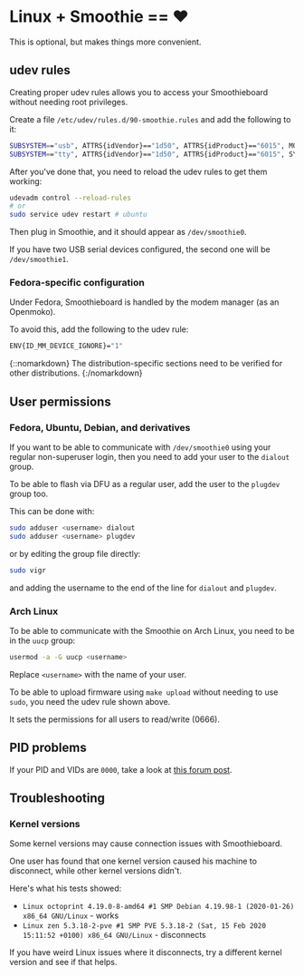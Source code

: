 
# Linux + Smoothie == ❤️

This is optional, but makes things more convenient.

## udev rules

Creating proper udev rules allows you to access your Smoothieboard without needing root privileges.

Create a file `/etc/udev/rules.d/90-smoothie.rules` and add the following to it:

```bash
SUBSYSTEM=="usb", ATTRS{idVendor}=="1d50", ATTRS{idProduct}=="6015", MODE="0666"
SUBSYSTEM=="tty", ATTRS{idVendor}=="1d50", ATTRS{idProduct}=="6015", SYMLINK+="smoothie%n"
```

After you've done that, you need to reload the udev rules to get them working:

```bash
udevadm control --reload-rules
# or
sudo service udev restart # ubuntu
```

Then plug in Smoothie, and it should appear as `/dev/smoothie0`.

If you have two USB serial devices configured, the second one will be `/dev/smoothie1`.

### Fedora-specific configuration

Under Fedora, Smoothieboard is handled by the modem manager (as an Openmoko).

To avoid this, add the following to the udev rule:

```bash
ENV{ID_MM_DEVICE_IGNORE}="1"
```

{::nomarkdown}
<sl-alert variant="neutral" open>
  <sl-icon slot="icon" name="info-circle"></sl-icon>
  The distribution-specific sections need to be verified for other distributions.
</sl-alert>
{:/nomarkdown}

## User permissions

### Fedora, Ubuntu, Debian, and derivatives

If you want to be able to communicate with `/dev/smoothie0` using your regular non-superuser login, then you need to add your user to the `dialout` group.

To be able to flash via DFU as a regular user, add the user to the `plugdev` group too.

This can be done with:

```bash
sudo adduser <username> dialout
sudo adduser <username> plugdev
```

or by editing the group file directly:

```bash
sudo vigr
```

and adding the username to the end of the line for `dialout` and `plugdev`.

### Arch Linux

To be able to communicate with the Smoothie on Arch Linux, you need to be in the `uucp` group:

```bash
usermod -a -G uucp <username>
```

Replace `<username>` with the name of your user.

To be able to upload firmware using `make upload` without needing to use `sudo`, you need the udev rule shown above.

It sets the permissions for all users to read/write (0666).

## PID problems

If your PID and VIDs are `0000`, take a look at [this forum post](http://smoothieware.org/forum/t-1047411?from=email#post-2184547).

## Troubleshooting

### Kernel versions

Some kernel versions may cause connection issues with Smoothieboard.

One user has found that one kernel version caused his machine to disconnect, while other kernel versions didn't.

Here's what his tests showed:

- `Linux octoprint 4.19.0-8-amd64 #1 SMP Debian 4.19.98-1 (2020-01-26) x86_64 GNU/Linux` - works
- `Linux zen 5.3.18-2-pve #1 SMP PVE 5.3.18-2 (Sat, 15 Feb 2020 15:11:52 +0100) x86_64 GNU/Linux` - disconnects

If you have weird Linux issues where it disconnects, try a different kernel version and see if that helps.
